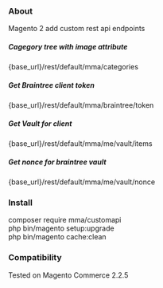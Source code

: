 ### About
Magento 2 add custom rest api endpoints

##### Cagegory tree with image attribute 
{base_url}/rest/default/mma/categories

##### Get Braintree client token
{base_url}/rest/default/mma/braintree/token

##### Get Vault for client
{base_url}/rest/default/mma/me/vault/items

##### Get nonce for braintree vault 
{base_url}/rest/default/mma/me/vault/nonce

### Install
composer require mma/customapi<br>
php bin/magento setup:upgrade<br>
php bin/magento cache:clean

### Compatibility
Tested on Magento Commerce 2.2.5

